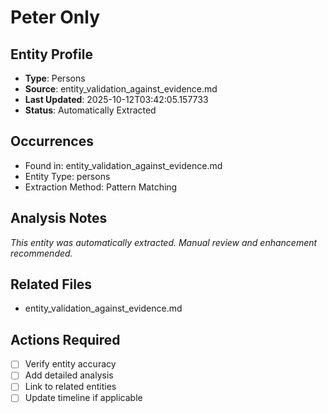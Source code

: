 # Peter Only

## Entity Profile
- **Type**: Persons
- **Source**: entity_validation_against_evidence.md
- **Last Updated**: 2025-10-12T03:42:05.157733
- **Status**: Automatically Extracted

## Occurrences
- Found in: entity_validation_against_evidence.md
- Entity Type: persons
- Extraction Method: Pattern Matching

## Analysis Notes
*This entity was automatically extracted. Manual review and enhancement recommended.*

## Related Files
- entity_validation_against_evidence.md

## Actions Required
- [ ] Verify entity accuracy
- [ ] Add detailed analysis
- [ ] Link to related entities
- [ ] Update timeline if applicable
